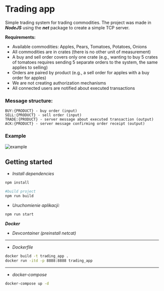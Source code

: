 # Trading app

Simple trading system for trading commodities. The project was made in ***NodeJS*** using the ***net*** package to create a simple TCP server.


**Requirements:**

- Available commodities: Apples, Pears, Tomatoes, Potatoes, Onions
- All commodities are in crates (there is no other unit of measurement)
- A buy and sell order covers only one crate (e.g., wanting to buy 5 crates of tomatoes requires sending 5 separate orders to the system, the same applies to selling)
- Orders are paired by product (e.g., a sell order for apples with a buy order for apples)
- We are not creating authorization mechanisms
- All connected users are notified about executed transactions




### Message structure:

    BUY:{PRODUCT} - buy order (input)
    SELL:{PRODUCT} - sell order (input)
    TRADE:{PRODUCT} - server message about executed transaction (output)
    ACK:{PRODUCT} - server message confirming order receipt (output)

### Example

![example](https://github.com/orzelAr3k/trading-app-nodejs/assets/63066341/b1ce925a-9b61-45b7-8a24-490ff46179b3)

## Getting started

- *Install dependencies*
```bash
npm install

#build project
npm run build
```

- *Uruchomienie aplikacji:*


```bash
npm run start
```


***Docker***
- *Devcontainer (preinstall netcat)*

---

- *Dockerfile*
```bash
docker build -t trading_app .
docker run -itd -p 8888:8888 trading_app
```
---
- *docker-compose*
```bash
docker-compose up -d
```
